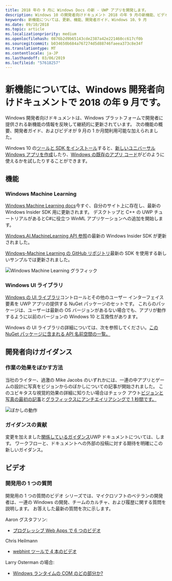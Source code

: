 ```yaml
---
title: 2018 年の 9 月に Windows Docs の新 - UWP アプリを開発します。
description: Windows 10 の開発者向けドキュメント 2018 の年 9 月の新機能、ビデオ、サンプル、および開発者向けガイダンスが追加されました。
keywords: 新機能については、更新、機能、開発者ガイド、Windows 10、9 月
ms.date: 09/10/2018
ms.topic: article
ms.localizationpriority: medium
ms.openlocfilehash: 0876b2d9b65143cde2387a42e221460cc617cf0b
ms.sourcegitcommit: b034650b684a767274d5d88746faeea373c8e34f
ms.translationtype: MT
ms.contentlocale: ja-JP
ms.lasthandoff: 03/06/2019
ms.locfileid: "57618257"
---
```

# <a name="whats-new-in-the-windows-developer-docs-in-september-2018"></a>新機能については、Windows 開発者向けドキュメントで 2018 の年 9 月です。

Windows 開発者向けドキュメントは、Windows プラットフォームで開発者に提供される新機能の情報を反映して継続的に更新されています。 次の機能の概要、開発者ガイド、およびビデオが 9 月の 1 か月間利用可能な加えられました。

Windows 10 の[ツールと SDK をインストール](https://go.microsoft.com/fwlink/?LinkId=821431)すると、[新しいユニバーサル Windows アプリを作成](../get-started/create-uwp-apps.md)したり、[Windows の既存のアプリ コード](../porting/index.md)がどのように使えるかを試したりすることができます。

## <a name="features"></a>機能

### <a name="windows-machine-learning"></a>Windows Machine Learning

[Windows Machine Learning docs](https://docs.microsoft.com/windows/ai/)今すぐ、自分のサイト上に存在し、最新の Windows Insider SDK 用に更新されます。 デスクトップと C++ の UWP チュートリアルがあるとC#に役立つ WinML アプリケーションへの追加を開始します。

[Windows.AI.MachineLearning API 参照](https://docs.microsoft.com/uwp/api/windows.ai.machinelearning)の最新の Windows Insider SDK が更新されました。

[Windows-Machine Learning の GitHub リポジトリ](https://github.com/Microsoft/Windows-Machine-Learning)最新の SDK を使用する新しいサンプルでは更新されました。

![Windows Machine Learning グラフィック](images/winml-graphic.png)

### <a name="windows-ui-library"></a>Windows UI ライブラリ

[Windows の UI ライブラリ](https://aka.ms/winui-docs)コントロールとその他のユーザー インターフェイス要素を UWP アプリの提供する NuGet パッケージのセットです。 これらのパッケージは、ユーザーは最新の OS バージョンがあるない場合でも、アプリが動作するように以前のバージョンの Windows 10 と互換性があります。

Windows の UI ライブラリの詳細については、次を参照してください。[この NuGet パッケージに含まれる API 名前空間の一覧。](https://docs.microsoft.com/uwp/api/overview/winui/)

## <a name="developer-guidance"></a>開発者向けガイダンス

### <a name="how-blur-effects-work"></a>作業の効果をぼかす方法

当社のライター、過激の Mike Jacobs のいずれかには、一連の中アプリとゲームの設計に写真をビジョンからのぼかしについての記事が開始されました。 このユビキタスな視覚的効果の詳細に知りたい場合はチェック アウト[ビジョンと写真の最初の記事](https://medium.com/microsoft-design/science-in-the-system-how-blur-effects-work-8b0590996e09)と[グラフィックスにアンチエイリアシングで 1 秒間です。](https://medium.com/microsoft-design/science-in-the-system-how-blur-effects-work-part-2-c5589a738515)

![ぼかしの動作](images/blur-example.jpg)

### <a name="contributing-guidance"></a>ガイダンスの貢献

変更を加えました[関係しているガイダンス](https://github.com/MicrosoftDocs/windows-uwp/blob/docs/CONTRIBUTING.md)UWP ドキュメントについては、します。 ワークフローと、ドキュメントへの外部の投稿に対する期待を明確にこの新しいガイダンス。

## <a name="videos"></a>ビデオ

### <a name="one-dev-question"></a>開発用の 1 つの質問

開発用の 1 つの質問のビデオ シリーズでは、マイクロソフトのベテランの開発者は、一連の Windows の開発、チームのカルチャ、および履歴に関する質問を説明します。 お答えした最新の質問を次に示します。

Aaron グスタフソン:

* [プログレッシブ Web Apps で 6 つのビデオ](https://www.youtube.com/playlist?list=PLWs4_NfqMtoyPHoI-CIB71mEq-om6m35I)

Chris Heilmann

* [webhint ツールで 4 本のビデオ](https://www.youtube.com/watch?v=eXfmxmiA00Y&list=PLWs4_NfqMtow00LM-vgyECAlMDxx84Q2v)

Larry Osterman の場合:

* [Windows ランタイムの COM のどの部分か?](https://youtu.be/_nsMjHqRn1w)